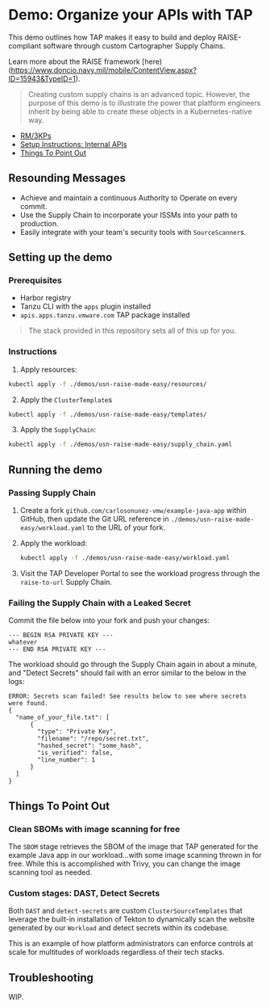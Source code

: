 # Demo: Organize your APIs with TAP

This demo outlines how TAP makes it easy to build and deploy RAISE-compliant
software through custom Cartographer Supply Chains.

Learn more about the RAISE framework
[here)(https://www.doncio.navy.mil/mobile/ContentView.aspx?ID=15943&TypeID=1).

> Creating custom supply chains is an advanced topic. However, the purpose
> of this demo is to illustrate the power that platform engineers inherit by
> being able to create these objects in a Kubernetes-native way.

- [RM/3KPs](#resounding-messages)
- [Setup Instructions: Internal APIs](#internal-api-demo)
- [Things To Point Out](#things-to-point-out)

## Resounding Messages

- Achieve and maintain a continuous Authority to Operate on every commit.
- Use the Supply Chain to incorporate your ISSMs into your path to production.
- Easily integrate with your team's security tools with `SourceScanner`s.

## Setting up the demo

### Prerequisites

- Harbor registry
- Tanzu CLI with the `apps` plugin installed
- `apis.apps.tanzu.vmware.com` TAP package installed

> The stack provided in this repository sets all of this up for you.

### Instructions

1. Apply resources:

```sh
kubectl apply -f ./demos/usn-raise-made-easy/resources/
```

2. Apply the `ClusterTemplate`s

```sh
kubectl apply -f ./demos/usn-raise-made-easy/templates/
```

3. Apply the `SupplyChain`:

```sh
kubectl apply -f ./demos/usn-raise-made-easy/supply_chain.yaml
```

## Running the demo

### Passing Supply Chain

1. Create a fork `github.com/carlosonunez-vmw/example-java-app` within GitHub,
   then update the Git URL reference in
   `./demos/usn-raise-made-easy/workload.yaml` to the URL of your fork.

2. Apply the workload:

   ```sh
   kubectl apply -f ./demos/usn-raise-made-easy/workload.yaml
   ```

3. Visit the TAP Developer Portal to see the workload progress through
   the `raise-to-url` Supply Chain.

### Failing the Supply Chain with a Leaked Secret

Commit the file below into your fork and push your changes:

```text
--- BEGIN RSA PRIVATE KEY ---
whatever
--- END RSA PRIVATE KEY ---
```

The workload should go through the Supply Chain again in about a minute, and
"Detect Secrets" should fail with an error similar to the below in the logs:

```
ERROR: Secrets scan failed! See results below to see where secrets were found.
{
  "name_of_your_file.txt": [
      {
        "type": "Private Key",
        "filename": "/repo/secret.txt",
        "hashed_secret": "some_hash",
        "is_verified": false,
        "line_number": 1
      }
  ]
}
```

## Things To Point Out

### Clean SBOMs with image scanning for free

The `SBOM` stage retrieves the SBOM of the image that TAP generated for the
example Java app in our workload...with some image scanning thrown in for free.
While this is accomplished with Trivy, you can change the image scanning tool as
needed.

### Custom stages: DAST, Detect Secrets

Both `DAST` and `detect-secrets` are custom `ClusterSourceTemplates` that
leverage the built-in installation of Tekton to dynamically scan the website
generated by our `Workload` and detect secrets within its codebase.

This is an example of how platform administrators can enforce controls at scale
for multitudes of workloads regardless of their tech stacks.

## Troubleshooting

WIP.
